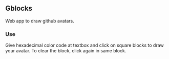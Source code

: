 ## Gblocks
Web app to draw github avatars.

### Use
Give hexadecimal color code at textbox and click on square blocks to draw your avatar. 
To clear the block, click again in same block.
